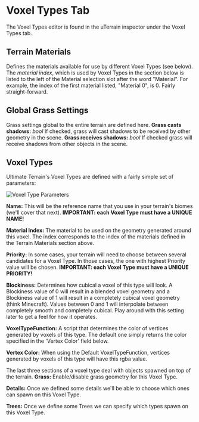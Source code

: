 # Voxel Types Tab

The Voxel Types editor is found in the uTerrain inspector under the Voxel Types tab.

## Terrain Materials
Defines the materials available for use by different Voxel Types (see below). The *material index*, which is used by Voxel Types in the section below is listed to the left of the Material selection slot after the word "Material". For example, the index of the first material listed, "Material 0", is 0. Fairly straight-forward.

## Global Grass Settings
Grass settings global to the entire terrain are defined here.
**Grass casts shadows:** *bool* If checked, grass will cast shadows to be received by other geometry in the scene.
**Grass receives shadows:** *bool* If checked grass will receive shadows from other objects in the scene.

## Voxel Types
Ultimate Terrain's Voxel Types are defined with a fairly simple set of parameters:

![Voxel Type Parameters](/images/voxel-type-overview.png)

**Name:** This will be the reference name that you use in your terrain's biomes (we'll cover that next). **IMPORTANT: each Voxel Type must have a UNIQUE NAME!**

**Material Index:** The material to be used on the geometry generated around this voxel. The index corresponds to the index of the materials defined in the Terrain Materials section above.

**Priority:** In some cases, your terrain will need to choose between several candidates for a Voxel Type. In those cases, the one with highest Priority value will be chosen. **IMPORTANT: each Voxel Type must have a UNIQUE PRIORITY!**

**Blockiness:** Determines how cubical a voxel of this type will look. A Blockiness value of 0 will result in a blended voxel geometry and a Blockiness value of 1 will result in a completely cubical voxel geometry (think Minecraft). Values between 0 and 1 will interpolate between completely smooth and completely cubical. Play around with this setting later to get a feel for how it operates.

**VoxelTypeFunction:** A script that determines the color of vertices generated by voxels of this type. The default one simply returns the color specified in the 'Vertex Color' field below.

**Vertex Color:** When using the Default VoxelTypeFunction, vertices generated by voxels of this type will have this rgba value.

The last three sections of a voxel type deal with objects spawned on top of the terrain.
**Grass:** Enable/disable grass geometry for this Voxel Type.

**Details:** Once we defined some details we'll be able to choose which ones can spawn on this Voxel Type.

**Trees:** Once we define some Trees we can specify which types spawn on this Voxel Type.